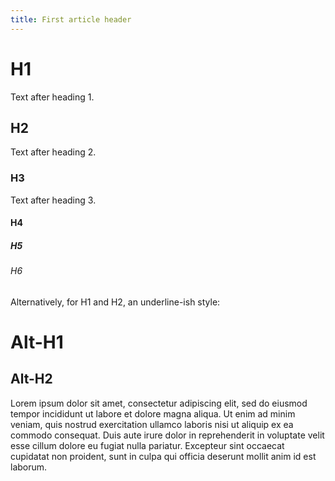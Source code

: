 ```yaml
---
title: First article header
---
```


# H1
Text after heading 1.

## H2
Text after heading 2.

### H3
Text after heading 3.

#### H4
##### H5
###### H6

Alternatively, for H1 and H2, an underline-ish style:

Alt-H1
======

Alt-H2
------

Lorem ipsum dolor sit amet, consectetur adipiscing elit, sed do eiusmod tempor incididunt ut labore et dolore magna aliqua. Ut enim ad minim veniam, quis nostrud exercitation ullamco laboris nisi ut aliquip ex ea commodo consequat. Duis aute irure dolor in reprehenderit in voluptate velit esse cillum dolore eu fugiat nulla pariatur. Excepteur sint occaecat cupidatat non proident, sunt in culpa qui officia deserunt mollit anim id est laborum.